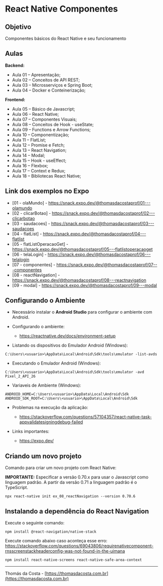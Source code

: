 # React Native Componentes

## Objetivo

Componentes básicos do React Native e seu funcionamento

## Aulas

**Backend:**
- Aula 01 – Apresentação;
- Aula 02 – Conceitos de API REST;
- Aula 03 – Microsserviços e Spring Boot;
- Aula 04 – Docker e Conteinerização;

**Frontend:**
- Aula 05 – Básico de Javascript;
- Aula 06 – React Native;
- Aula 07 – Componentes Visuais;
- Aula 08 – Conceitos de Hook - useState;
- Aula 09 – Functions e Arrow Functions;
- Aula 10 – Componentização;
- Aula 11 – FlatList;
- Aula 12 – Promise e Fetch;
- Aula 13 – React Navigation;
- Aula 14 – Modal;
- Aula 15 – Hook - useEffect;
- Aula 16 – Flexbox;
- Aula 17 – Context e Redux;
- Aula 18 – Bibliotecas React Native;

## Link dos exemplos no Expo

- [01 - olaMundo] - https://snack.expo.dev/@thomasdacostaprof/01---olamundo
- [02 - clicarBotao] - https://snack.expo.dev/@thomasdacostaprof/02---clicarbotao
- [03 - saudacoes] - https://snack.expo.dev/@thomasdacostaprof/03---saudacoes
- [04 - flatList] - https://snack.expo.dev/@thomasdacostaprof/04---flatlist
- [05 - flatListOperacaoGet] - https://snack.expo.dev/@thomasdacostaprof/05---flatlistoperacaoget
- [06 - telaLogin] - https://snack.expo.dev/@thomasdacostaprof/06---telalogin
- [07 - componentes] - https://snack.expo.dev/@thomasdacostaprof/07---componentes
- [08 - reactNavigation] - https://snack.expo.dev/@thomasdacostaprof/08---reactnavigation
- [09 - modal] - https://snack.expo.dev/@thomasdacostaprof/09---modal

## Configurando o Ambiente

- Necessário instalar o **Android Studio** para configurar o ambiente com Android.

- Configurando o ambiente:
  - https://reactnative.dev/docs/environment-setup

- Listando os dispositivos do Emulador Android (Windows):
```
C:\Users\<usuario>\AppData\Local\Android\Sdk\tools\emulator -list-avds
```

- Executando o Emulador Android (Windows):
```
C:\Users\<usuario>\AppData\Local\Android\Sdk\tools\emulator -avd Pixel_2_API_26
```

- Variaveis de Ambiente (Windows):
```
ANDROID_HOME=C:\Users\<usuario>\AppData\Local\Android\Sdk
ANDROID_SDK_ROOT=C:\Users\<usuario>\AppData\Local\Android\Sdk
```

- Problemas na execução da aplicação:
  - https://stackoverflow.com/questions/57104357/react-native-task-appvalidatesigningdebug-failed

- Links importantes:
  - https://expo.dev/
  
## Criando um novo projeto

Comando para criar um novo projeto com React Native:

**IMPORTANTE:** Especificar a versão 0.70.x para usar o Javascript como linguagem padrão. A partir da versão 0.71 a linguagem padrão é o TypeScript.
```
npx react-native init ex_08_reactNavigation --version 0.70.6
```

## Instalando a dependência do React Navigation

Execute o seguinte comando:

```
npm install @react-navigation/native-stack
```

Execute comando abaixo caso aconteça esse erro: https://stackoverflow.com/questions/69043806/requirenativecomponent-rnsscreenstackheaderconfig-was-not-found-in-the-uimana

```
npm install react-native-screens react-native-safe-area-context
```

---

Thomás da Costa - [https://thomasdacosta.com.br](https://thomasdacosta.com.br)
